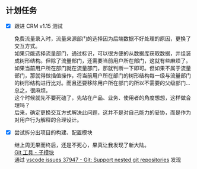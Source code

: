 ## 计划任务

- [x] 跟进 CRM v1.15 测试

  免费流量录入时，流量来源部门的选择因为后端数据不好处理的原因，更换了交互方式。  
  如果只能选择流量部门，通过标识，可以很方便的从数据库获取数据，并组装成树形结构。但除了流量部门，还需要当前用户所在部门，这就有些麻烦了。如果当前用户所在部门就在流量部门，那就判断一下即可。但如果不属于流量部门，那就得做插值操作，将当前用户所在部门的树形结构每一级与流量部门的树形结构进行比对。而且还要移除用户所在部门的所以不需要的父级部门... 总之，很麻烦。  
  这个时候就先不要死磕了，先站在产品、业务、使用者的角度想想，这样做合理吗？  
  后来，确定更换交互方式解决此问题，这并不是对自己能力的妥协，而是作为对用户行为解释的合理设计。

- [x] 尝试拆分出项目的构建、配置模块

  继上周无果而终后，还是不死心，果真让我发现了新大陆。  
  [Git 工具 - 子模块](https://git-scm.com/book/zh/v2/Git-%E5%B7%A5%E5%85%B7-%E5%AD%90%E6%A8%A1%E5%9D%97)  
  通过 [vscode issues 37947 - Git: Support nested git repositories](https://github.com/Microsoft/vscode/issues/37947) 发现

